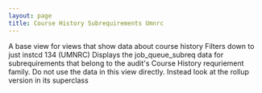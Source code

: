```yaml
---
layout: page
title: Course History Subrequirements Umnrc
---
```


A base view for views that show data about course history
Filters down to just instcd 134 (UMNRC)
Displays the job_queue_subreq data for subrequirements that belong to the audit's Course History requriement family.
Do not use the data in this view directly. Instead look at the rollup version in its superclass
